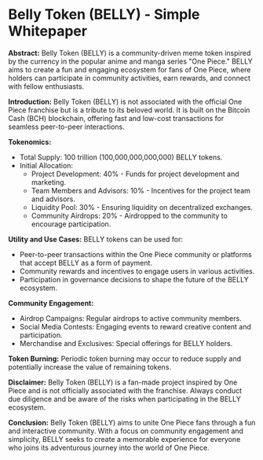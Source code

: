 # Belly Token (BELLY) - Simple Whitepaper

**Abstract:**
Belly Token (BELLY) is a community-driven meme token inspired by the currency in the popular anime and manga series "One Piece." BELLY aims to create a fun and engaging ecosystem for fans of One Piece, where holders can participate in community activities, earn rewards, and connect with fellow enthusiasts.

**Introduction:**
Belly Token (BELLY) is not associated with the official One Piece franchise but is a tribute to its beloved world. It is built on the Bitcoin Cash (BCH) blockchain, offering fast and low-cost transactions for seamless peer-to-peer interactions.

**Tokenomics:**
- Total Supply: 100 trillion (100,000,000,000,000) BELLY tokens.
- Initial Allocation:
  - Project Development: 40% - Funds for project development and marketing.
  - Team Members and Advisors: 10% - Incentives for the project team and advisors.
  - Liquidity Pool: 30% - Ensuring liquidity on decentralized exchanges.
  - Community Airdrops: 20% - Airdropped to the community to encourage participation.

**Utility and Use Cases:**
BELLY tokens can be used for:
- Peer-to-peer transactions within the One Piece community or platforms that accept BELLY as a form of payment.
- Community rewards and incentives to engage users in various activities.
- Participation in governance decisions to shape the future of the BELLY ecosystem.

**Community Engagement:**
- Airdrop Campaigns: Regular airdrops to active community members.
- Social Media Contests: Engaging events to reward creative content and participation.
- Merchandise and Exclusives: Special offerings for BELLY holders.

**Token Burning:**
Periodic token burning may occur to reduce supply and potentially increase the value of remaining tokens.

**Disclaimer:**
Belly Token (BELLY) is a fan-made project inspired by One Piece and is not officially associated with the franchise. Always conduct due diligence and be aware of the risks when participating in the BELLY ecosystem.

**Conclusion:**
Belly Token (BELLY) aims to unite One Piece fans through a fun and interactive community. With a focus on community engagement and simplicity, BELLY seeks to create a memorable experience for everyone who joins its adventurous journey into the world of One Piece.
